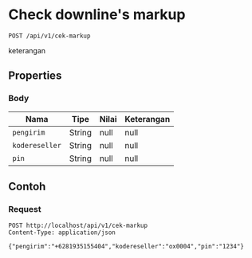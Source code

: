 # Check downline's markup
```http
POST /api/v1/cek-markup
```
keterangan
## Properties
### Body
Nama | Tipe | Nilai | Keterangan
--- | --- | --- | ---
<code>pengirim</code> | String | null | null
<code>kodereseller</code> | String | null | null
<code>pin</code> | String | null | null
## Contoh
### Request
```http
POST http://localhost/api/v1/cek-markup
Content-Type: application/json

{"pengirim":"+6281935155404","kodereseller":"ox0004","pin":"1234"}


```
